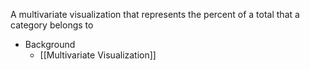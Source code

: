 A multivariate visualization that represents the percent of a total that a category belongs to

- Background
	- [[Multivariate Visualization]]